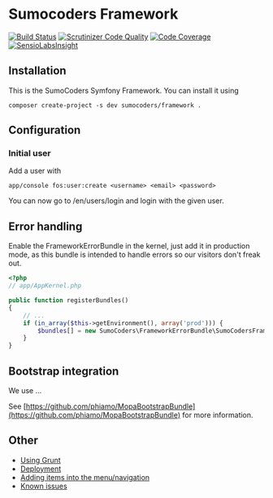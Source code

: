 # Sumocoders Framework

[![Build Status](https://travis-ci.org/sumocoders/Framework.svg?branch=master)](https://travis-ci.org/sumocoders/Framework) [![Scrutinizer Code Quality](https://scrutinizer-ci.com/g/sumocoders/Framework/badges/quality-score.png?b=master)](https://scrutinizer-ci.com/g/sumocoders/Framework/?branch=master) [![Code Coverage](https://scrutinizer-ci.com/g/sumocoders/Framework/badges/coverage.png?b=master)](https://scrutinizer-ci.com/g/sumocoders/Framework/?branch=master) [![SensioLabsInsight](https://insight.sensiolabs.com/projects/a87f9056-eb3d-4383-915f-823744b39659/mini.png)](https://insight.sensiolabs.com/projects/a87f9056-eb3d-4383-915f-823744b39659)

## Installation

This is the SumoCoders Symfony Framework. You can install it using

    composer create-project -s dev sumocoders/framework .

## Configuration

### Initial user

Add a user with

    app/console fos:user:create <username> <email> <password>

You can now go to <your domain>/en/users/login and login with the given user.

## Error handling

Enable the FrameworkErrorBundle in the kernel, just add it in production mode, as this bundle
is intended to handle errors so our visitors don't freak out.

```php
<?php
// app/AppKernel.php

public function registerBundles()
{
    // ...
    if (in_array($this->getEnvironment(), array('prod'))) {
        $bundles[] = new SumoCoders\FrameworkErrorBundle\SumoCodersFrameworkErrorBundle();
    }
}
```

## Bootstrap integration

We use ...

See [https://github.com/phiamo/MopaBootstrapBundle](https://github.com/phiamo/MopaBootstrapBundle) for more information.

## Other

* [Using Grunt](./src/SumoCoders/FrameworkCoreBundle/Resources/doc/grunt.md)
* [Deployment](./src/SumoCoders/FrameworkCoreBundle/Resources/doc/deployment.md)
* [Adding items into the menu/navigation](./src/SumoCoders/FrameworkCoreBundle/Resources/doc/menu.md)
* [Known issues](./src/SumCoders/FrameworkCoreBundle/Resources/doc/issues.md)
